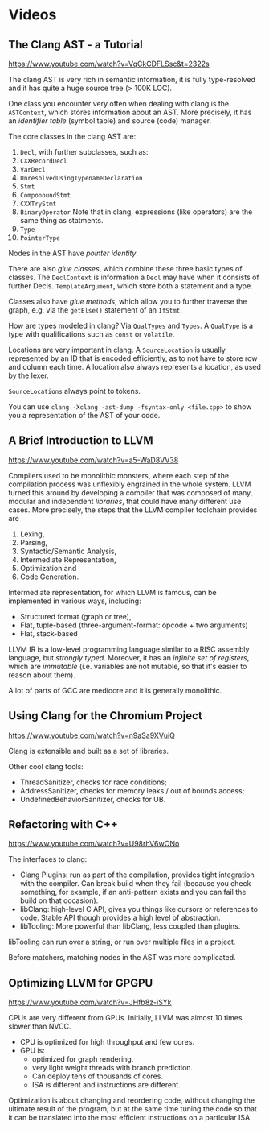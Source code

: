 # Videos

## The Clang AST - a Tutorial

https://www.youtube.com/watch?v=VqCkCDFLSsc&t=2322s

The clang AST is very rich in semantic information, it is fully type-resolved and it has quite a huge source tree (> 100K LOC).

One class you encounter very often when dealing with clang is the `ASTContext`, which stores information about an AST. More precisely, it has an *identifier table* (symbol table) and source (code) manager.

The core classes in the clang AST are:

1. `Decl`, with further subclasses, such as:
  1. `CXXRecordDecl`
  2. `VarDecl`
  3. `UnresolvedUsingTypenameDeclaration`
2. `Stmt`
  1. `ComponoundStmt`
  2. `CXXTryStmt`
  3. `BinaryOperator`
  Note that in clang, expressions (like operators) are the same thing as statments.
3. `Type`
  1. `PointerType`

Nodes in the AST have *pointer identity*.

There are also *glue classes*, which combine these three basic types of classes.
The `DeclContext` is information a `Decl` may have when it consists of further
Decls. `TemplateArgument`, which store both a statement and a type.

Classes also have *glue methods*, which allow you to further traverse the graph,
e.g. via the `getElse()` statement of an `IfStmt`.

How are types modeled in clang? Via `QualTypes` and `Types`. A `QualType` is a
type with qualifications such as `const` or `volatile`.

Locations are very important in clang. A `SourceLocation` is usually represented
by an ID that is encoded efficiently, as to not have to store row and column
each time. A location also always represents a location, as used by the lexer.

`SourceLocations` always point to tokens.

You can use `clang -Xclang -ast-dump -fsyntax-only <file.cpp>` to show you a
representation of the AST of your code.

## A Brief Introduction to LLVM

https://www.youtube.com/watch?v=a5-WaD8VV38

Compilers used to be monolithic monsters, where each step of the compilation
process was unflexibly engrained in the whole system. LLVM turned this around by
developing a compiler that was composed of many, modular and independent
*libraries*, that could have many different use cases. More precisely, the steps
that the LLVM compiler toolchain provides are

1. Lexing,
2. Parsing,
3. Syntactic/Semantic Analysis,
4. Intermediate Representation,
5. Optimization and
6. Code Generation.

Intermediate representation, for which LLVM is famous, can be implemented in various ways, including:

* Structured format (graph or tree),
* Flat, tuple-based (three-argument-format: opcode + two arguments)
* Flat, stack-based

LLVM IR is a low-level programming language similar to a RISC assembly language,
but *strongly typed*. Moreover, it has an *infinite set of registers*, which are
*immutable* (i.e. variables are not mutable, so that it's easier to reason about
them).

A lot of parts of GCC are mediocre and it is generally monolithic.

## Using Clang for the Chromium Project

https://www.youtube.com/watch?v=n9aSa9XVuiQ

Clang is extensible and built as a set of libraries.

Other cool clang tools:

* ThreadSanitizer, checks for race conditions;
* AddressSanitizer, checks for memory leaks / out of bounds access;
* UndefinedBehaviorSanitizer, checks for UB.

## Refactoring with C++

https://www.youtube.com/watch?v=U98rhV6wONo

The interfaces to clang:

* Clang Plugins: run as part of the compilation, provides tight integration with the compiler. Can break build when they fail (because you check something, for example, if an anti-pattern exists and you can fail the build on that occasion).
* libClang: high-level C API, gives you things like cursors or references to code. Stable API though provides a high level of abstraction.
* libTooling: More powerful than libClang, less coupled than plugins.

libTooling can run over a string, or run over multiple files in a project.

Before matchers, matching nodes in the AST was more complicated.

## Optimizing LLVM for GPGPU

https://www.youtube.com/watch?v=JHfb8z-iSYk

CPUs are very different from GPUs. Initially, LLVM was almost 10 times slower than NVCC.

* CPU is optimized for high throughput and few cores.
* GPU is:
  + optimized for graph rendering.
  + very light weight threads with branch prediction.
  + Can deploy tens of thousands of cores.
  + ISA is different and instructions are different.

Optimization is about changing and reordering code, without changing the
ultimate result of the program, but at the same time tuning the code so that it
can be translated into the most efficient instructions on a particular ISA.
